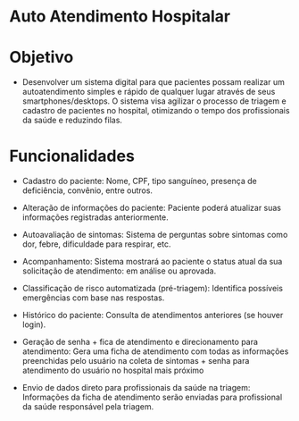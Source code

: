 # Auto Atendimento Hospitalar

# Objetivo
 - Desenvolver um sistema digital para que pacientes possam realizar um autoatendimento simples e rápido de qualquer lugar através de seus smartphones/desktops. O sistema visa agilizar o processo de triagem e cadastro de pacientes no hospital, otimizando o tempo dos profissionais da saúde e reduzindo filas.

# Funcionalidades
 - Cadastro do paciente:
    Nome, CPF, tipo sanguíneo, presença de deficiência, convênio, entre outros.

 - Alteração de informações do paciente:
   Paciente poderá atualizar suas informações registradas anteriormente.

 - Autoavaliação de sintomas:
    Sistema de perguntas sobre sintomas como dor, febre, dificuldade para respirar, etc.

 - Acompanhamento:
    Sistema mostrará ao paciente o status atual da sua solicitação de atendimento: em análise ou aprovada.

 - Classificação de risco automatizada (pré-triagem):
    Identifica possíveis emergências com base nas respostas.

 - Histórico do paciente:
    Consulta de atendimentos anteriores (se houver login).

 - Geração de senha + fica de atendimento e direcionamento para atendimento:
    Gera uma ficha de atendimento com todas as informações preenchidas pelo usuário na coleta de sintomas + senha para atendimento do usuário no hospital mais próximo

 - Envio de dados direto para profissionais da saúde na triagem:
   Informações da ficha de atendimento serão enviadas para profissional da saúde responsável pela triagem.

